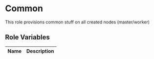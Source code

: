 # Common
This role provisions common stuff on all created nodes (master/worker)

## Role Variables
| Name | Description | 
|---|---|

